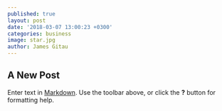 ```yaml
---
published: true
layout: post
date: '2018-03-07 13:00:23 +0300'
categories: business
image: star.jpg
author: James Gitau
---
```

## A New Post

Enter text in [Markdown](http://daringfireball.net/projects/markdown/). Use the toolbar above, or click the **?** button for formatting help.
